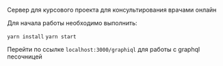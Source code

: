 Сервер для курсового проекта для консультирования врачами онлайн

Для начала работы необходимо выполнить:

`yarn install`
`yarn start`

Перейти по ссылке `localhost:3000/graphiql` для работы с graphql песочницей
